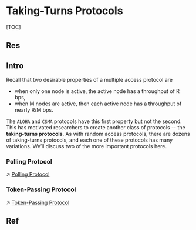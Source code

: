 # Taking-Turns Protocols

[TOC]



## Res


## Intro
Recall that two desirable properties of a multiple access protocol are 
- when only one node is active, the active node has a throughput of R bps,
- when M nodes are active, then each active node has a throughput of nearly R/M bps. 

The `ALOHA` and `CSMA` protocols have this first property but not the second. This has motivated researchers to create another class of protocols -- the **taking-turns protocols**. As with random access protocols, there are dozens of taking-turns protocols, and each one of these protocols has many variations. We’ll discuss two of the more important protocols here. 


### Polling Protocol
↗ [Polling Protocol](Polling%20Protocol/Polling%20Protocol.md)


### Token-Passing Protocol
↗ [Token-Passing Protocol](Token-Passing%20Protocol/Token-Passing%20Protocol.md)



## Ref


